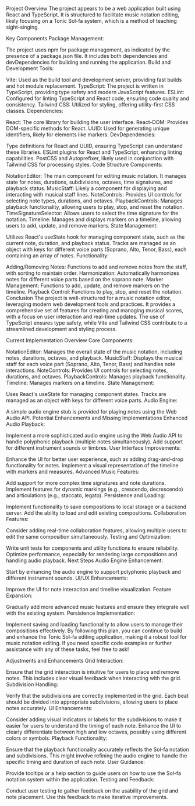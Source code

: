 Project Overview
The project appears to be a web application built using React and TypeScript. It is structured to facilitate music notation editing, likely focusing on a Tonic Sol-fa system, which is a method of teaching sight-singing.

Key Components
Package Management:

The project uses npm for package management, as indicated by the presence of a package.json file.
It includes both dependencies and devDependencies for building and running the application.
Build and Development Tools:

Vite: Used as the build tool and development server, providing fast builds and hot module replacement.
TypeScript: The project is written in TypeScript, providing type safety and modern JavaScript features.
ESLint: Configured for linting TypeScript and React code, ensuring code quality and consistency.
Tailwind CSS: Utilized for styling, offering utility-first CSS classes.
Dependencies:

React: The core library for building the user interface.
React-DOM: Provides DOM-specific methods for React.
UUID: Used for generating unique identifiers, likely for elements like markers.
DevDependencies:

Type definitions for React and UUID, ensuring TypeScript can understand these libraries.
ESLint plugins for React and TypeScript, enhancing linting capabilities.
PostCSS and Autoprefixer, likely used in conjunction with Tailwind CSS for processing styles.
Code Structure
Components:

NotationEditor: The main component for editing music notation. It manages state for notes, durations, subdivisions, octaves, time signatures, and playback status.
MusicStaff: Likely a component for displaying and interacting with musical staff lines.
NoteControls: Provides UI controls for selecting note types, durations, and octaves.
PlaybackControls: Manages playback functionality, allowing users to play, stop, and reset the notation.
TimeSignatureSelector: Allows users to select the time signature for the notation.
Timeline: Manages and displays markers on a timeline, allowing users to add, update, and remove markers.
State Management:

Utilizes React's useState hook for managing component state, such as the current note, duration, and playback status.
Tracks are managed as an object with keys for different voice parts (Soprano, Alto, Tenor, Bass), each containing an array of notes.
Functionality:

Adding/Removing Notes: Functions to add and remove notes from the staff, with sorting to maintain order.
Harmonization: Automatically harmonizes notes for different voice parts based on the soprano note.
Marker Management: Functions to add, update, and remove markers on the timeline.
Playback Control: Functions to play, stop, and reset the notation.
Conclusion
The project is well-structured for a music notation editor, leveraging modern web development tools and practices. It provides a comprehensive set of features for creating and managing musical scores, with a focus on user interaction and real-time updates. The use of TypeScript ensures type safety, while Vite and Tailwind CSS contribute to a streamlined development and styling process.


Current Implementation Overview
Core Components:

NotationEditor: Manages the overall state of the music notation, including notes, durations, octaves, and playback.
MusicStaff: Displays the musical staff for each voice part (Soprano, Alto, Tenor, Bass) and handles note interactions.
NoteControls: Provides UI controls for selecting notes, durations, and octaves.
PlaybackControls: Manages playback functionality.
Timeline: Manages markers on a timeline.
State Management:

Uses React's useState for managing component states.
Tracks are managed as an object with keys for different voice parts.
Audio Engine:

A simple audio engine stub is provided for playing notes using the Web Audio API.
Potential Enhancements and Missing Implementations
Enhanced Audio Playback:

Implement a more sophisticated audio engine using the Web Audio API to handle polyphonic playback (multiple notes simultaneously).
Add support for different instrument sounds or timbres.
User Interface Improvements:

Enhance the UI for better user experience, such as adding drag-and-drop functionality for notes.
Implement a visual representation of the timeline with markers and measures.
Advanced Music Features:

Add support for more complex time signatures and note durations.
Implement features for dynamic markings (e.g., crescendo, decrescendo) and articulations (e.g., staccato, legato).
Persistence and Loading:

Implement functionality to save compositions to local storage or a backend server.
Add the ability to load and edit existing compositions.
Collaboration Features:

Consider adding real-time collaboration features, allowing multiple users to edit the same composition simultaneously.
Testing and Optimization:

Write unit tests for components and utility functions to ensure reliability.
Optimize performance, especially for rendering large compositions and handling audio playback.
Next Steps
Audio Engine Enhancement:

Start by enhancing the audio engine to support polyphonic playback and different instrument sounds.
UI/UX Enhancements:

Improve the UI for note interaction and timeline visualization.
Feature Expansion:

Gradually add more advanced music features and ensure they integrate well with the existing system.
Persistence Implementation:

Implement saving and loading functionality to allow users to manage their compositions effectively.
By following this plan, you can continue to build and enhance the Tonic Sol-fa editing application, making it a robust tool for music notation editing. If you need specific code examples or further assistance with any of these tasks, feel free to ask!


Adjustments and Enhancements
Grid Interaction:

Ensure that the grid interaction is intuitive for users to place and remove notes. This includes clear visual feedback when interacting with the grid.
Subdivision Handling:

Verify that the subdivisions are correctly implemented in the grid. Each beat should be divided into appropriate subdivisions, allowing users to place notes accurately.
UI Enhancements:

Consider adding visual indicators or labels for the subdivisions to make it easier for users to understand the timing of each note.
Enhance the UI to clearly differentiate between high and low octaves, possibly using different colors or symbols.
Playback Functionality:

Ensure that the playback functionality accurately reflects the Sol-fa notation and subdivisions. This might involve refining the audio engine to handle the specific timing and duration of each note.
User Guidance:

Provide tooltips or a help section to guide users on how to use the Sol-fa notation system within the application.
Testing and Feedback:

Conduct user testing to gather feedback on the usability of the grid and note placement. Use this feedback to make iterative improvements.